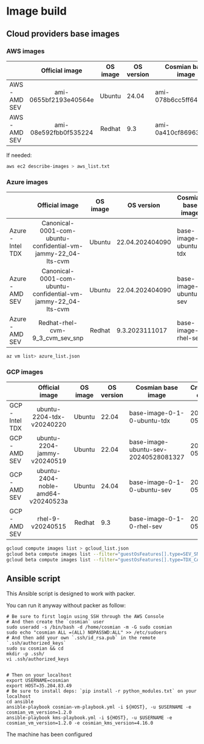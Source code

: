 # Image build

## Cloud providers base images

### AWS images

|               |    Official image     | OS image | OS version | Cosmian base image    | Version | Creation date |
| :------------ | :-------------------: | :------: | ---------- | --------------------- | ------- | ------------- |
| AWS - AMD SEV | ami-0655bf2193e40564e |  Ubuntu  | 24.04      | ami-078b6cc5ff646a9ec | 0.1.0   | 2024-05-27    |
| AWS - AMD SEV | ami-08e592fbb0f535224 |  Redhat  | 9.3        | ami-0a410cf86963e05ef | 0.1.0   | 2024-05-27    |

If needed:

```sh
aws ec2 describe-images > aws_list.txt
```

### Azure images

|                   |                        Official image                         | OS image | OS version      | Cosmian base image    | Version | Creation date |
| :---------------- | :-----------------------------------------------------------: | :------: | --------------- | --------------------- | ------- | ------------- |
| Azure - Intel TDX | Canonical-0001-com-ubuntu-confidential-vm-jammy-22_04-lts-cvm |  Ubuntu  | 22.04.202404090 | base-image-ubuntu-tdx | 0.1.0   | 2024-05-28    |
| Azure - AMD SEV   | Canonical-0001-com-ubuntu-confidential-vm-jammy-22_04-lts-cvm |  Ubuntu  | 22.04.202404090 | base-image-ubuntu-sev | 0.1.0   | 2024-05-28    |
| Azure - AMD SEV   |                Redhat-rhel-cvm-9_3_cvm_sev_snp                |  Redhat  | 9.3.2023111017  | base-image-rhel-sev   | 0.1.0   | 2024-05-28    |

```sh
az vm list> azure_list.json
```

### GCP images

|                 |           Official image           | OS image | OS version | Cosmian base image                   | Creation date |
| :-------------- | :--------------------------------: | :------: | ---------- | ------------------------------------ | ------------- |
| GCP - Intel TDX |     ubuntu-2204-tdx-v20240220      |  Ubuntu  | 22.04      | base-image-0-1-0-ubuntu-tdx          | 2024-05-28    |
| GCP - AMD SEV   |    ubuntu-2204-jammy-v20240519     |  Ubuntu  | 22.04      | base-image-ubuntu-sev-20240528081327 | 2024-05-28    |
| GCP - AMD SEV   | ubuntu-2404-noble-amd64-v20240523a |  Ubuntu  | 24.04      | base-image-0-1-0-ubuntu-sev          | 2024-05-28    |
| GCP - AMD SEV   |          rhel-9-v20240515          |  Redhat  | 9.3        | base-image-0-1-0-rhel-sev            | 2024-05-28    |

```sh
gcloud compute images list > gcloud_list.json
gcloud beta compute images list --filter="guestOsFeatures[].type=SEV_SNP_CAPABLE" --format=json > gcloud_images_SEV_SNP_CAPABLE.json
gcloud beta compute images list --filter="guestOsFeatures[].type=TDX_CAPABLE" --format=json > gcloud_images_TDX.json
```

## Ansible script

This Ansible script is designed to work with packer.

You can run it anyway without packer as follow:

```console
# Be sure to first login using SSH through the AWS Console
# And then create the `cosmian` user
sudo useradd -s /bin/bash -d /home/cosmian -m -G sudo cosmian
sudo echo "cosmian ALL =(ALL) NOPASSWD:ALL" >> /etc/sudoers
# And then add your own `.ssh/id_rsa.pub` in the remote `.ssh/authorized_keys`
sudo su cosmian && cd
mkdir -p .ssh/
vi .ssh/authorized_keys


# Then on your localhost
export USERNAME=cosmian
export HOST=35.204.83.49
# Be sure to install deps: `pip install -r python_modules.txt` on your localhost
cd ansible
ansible-playbook cosmian-vm-playbook.yml -i ${HOST}, -u $USERNAME -e cosmian_vm_version=1.2.0
ansible-playbook kms-playbook.yml -i ${HOST}, -u $USERNAME -e cosmian_vm_version=1.2.0 -e cosmian_kms_version=4.16.0
```

The machine has been configured

